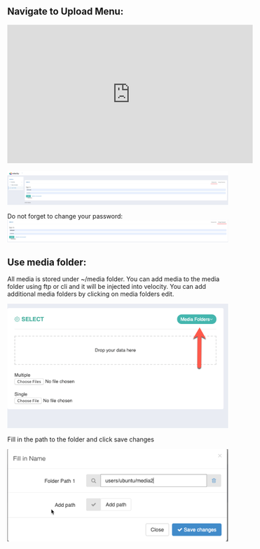 ## Navigate to Upload Menu:

<iframe width="560" height="315" src="https://www.youtube.com/embed/Q3vcLwGLvdo" frameborder="0" allow="accelerometer; autoplay; encrypted-media; gyroscope; picture-in-picture" allowfullscreen></iframe>

![Image](assets/2019-08-10_13-41-33.png)

Do not forget to change your password:
![Image](assets/2019-08-10_13-47-57_02.png)


## Use media folder:

All media is stored under ~/media folder. You can add media to the media folder using ftp or cli and it will be injected into velocity.
You can add additional media folders by clicking on media folders edit.

![Image](assets/2019-09-01_09-39-53.png)

Fill in the path to the folder and click save changes

![Image](assets/2019-09-01_09-42-04.png)